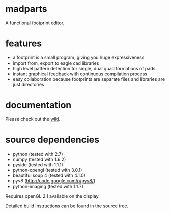 madparts
========

A functional footprint editor.

features
========

* a footprint is a small program, giving you huge expressiveness
* import from, export to eagle cad libraries
* high level pattern detection for single, dual quad formations of pads
* instant graphical feedback with continuous compilation process
* easy collaboration because footprints are separate files and libraries are just directories

documentation
=============

Please check out the [wiki](https://github.com/andete/madparts/wiki).

source dependencies
===================

* python (tested with 2.7)
* numpy (tested with 1.6.2)
* pyside (tested with 1.1.1)
* python-opengl (tested with 3.0.1)
* beautiful soup 4 (tested with 4.1.0)
* pyv8 (http://code.google.com/p/pyv8/)
* python-imaging (tested with 1.1.7)

Requires openGL 2.1 available on the display.

Detailed build instructions can be found in the source tree.
